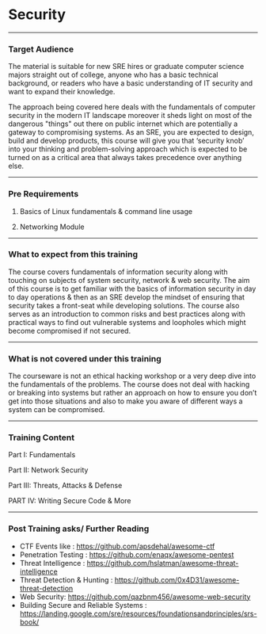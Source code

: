 # Security

---
### Target Audience

The material is suitable for new SRE hires or graduate computer science majors straight out of college, anyone who has a basic technical background, or readers who have a basic understanding of IT security and want to expand their knowledge.

The approach being covered here deals with the fundamentals of computer security in the modern IT landscape moreover it sheds light on most of the dangerous "things" out there on public internet which are potentially a gateway to compromising systems. As an SRE, you are expected to design, build and develop products, this course will give you that ‘security knob’ into your thinking and problem-solving approach which is expected to be turned on as a critical area that always takes precedence over anything else.

---

### Pre Requirements

1. Basics of Linux fundamentals & command line usage

2. Networking Module

---

### What to expect from this training

The course covers fundamentals of information security along with touching on subjects of system security, network & web security. The aim of this course is to get familiar with the basics of information security in day to day operations & then as an SRE develop the mindset of ensuring that security takes a  front-seat while developing solutions. The course also serves as an introduction to common risks and best practices along with practical ways to find out vulnerable systems and loopholes which might become compromised if not secured.

---

### What is not covered under this training

The courseware is not an ethical hacking workshop or a very deep dive into the fundamentals of the problems. The course does not deal with hacking or breaking into systems but rather an approach on how to ensure you don’t get into those situations and also to make you aware of different ways a system can be compromised.

---

### Training Content

Part I: Fundamentals

Part II: Network Security

Part III: Threats, Attacks & Defense

PART IV: Writing Secure Code & More

---

### Post Training asks/ Further Reading

- CTF Events like : <https://github.com/apsdehal/awesome-ctf>
- Penetration Testing : <https://github.com/enaqx/awesome-pentest>
- Threat Intelligence  : <https://github.com/hslatman/awesome-threat-intelligence>
- Threat Detection & Hunting : <https://github.com/0x4D31/awesome-threat-detection>
- Web Security: <https://github.com/qazbnm456/awesome-web-security>
- Building Secure and Reliable Systems : <https://landing.google.com/sre/resources/foundationsandprinciples/srs-book/>
